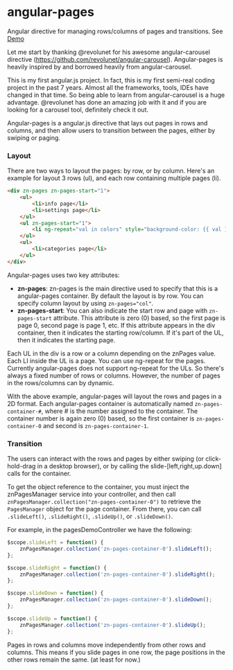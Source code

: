 angular-pages
=============
Angular directive for managing rows/columns of pages and transitions. See [Demo](http://zhenjl.github.io/angular-pages)

Let me start by thanking @revolunet for his awesome angular-carousel directive (https://github.com/revolunet/angular-carousel). Angular-pages is heavily inspired by and borrowed heavily from angular-carousel.

This is my first angular.js project. In fact, this is my first semi-real coding project in the past 7 years. Almost all the frameworks, tools, IDEs have changed in that time. So being able to learn from angular-carousel is a huge advantage. @revolunet has done an amazing job with it and if you are looking for a carousel tool, definitely check it out.

Angular-pages is a angular.js directive that lays out pages in rows and columns, and then allow users to transition between the pages, either by swiping or paging.

### Layout

There are two ways to layout the pages: by row, or by column. Here's an example for layout 3 rows (ul), and each row containing multiple pages (li).

```html
<div zn-pages zn-pages-start="1">
    <ul>
        <li>info page</li>
        <li>settings page</li>
    </ul>
    <ul zn-pages-start="1">
        <li ng-repeat="val in colors" style="background-color: {{ val }}">{{ val }}</li>
    </ul>
    <ul>
        <li>categories page</li>
    </ul>
</div>
```

Angular-pages uses two key attributes:
* __zn-pages__: zn-pages is the main directive used to specify that this is a angular-pages container. By default the layout is by row. You can specify column layout by using ``zn-pages="col"``.
* __zn-pages-start__: You can also indicate the start row and page with ``zn-pages-start`` attribute. This attribute is zero (0) based, so the first page is page 0, second page is page 1, etc. If this attribute appears in the div container, then it indicates the starting row/column. If it's part of the UL, then it indicates the starting page.

Each UL in the div is a row or a column depending on the znPages value. Each LI inside the UL is a page. You can use ng-repeat for the pages. Currently angular-pages does not support ng-repeat for the ULs. So there's always a fixed number of rows or columns. However, the number of pages in the rows/columns can by dynamic.

With the above example, angular-pages will layout the rows and pages in a 2D format. Each angular-pages container is automatically named ``zn-pages-container-#``, where # is the number assigned to the container. The container number is again zero (0) based, so the first container is ``zn-pages-container-0`` and second is ``zn-pages-container-1``.

### Transition

The users can interact with the rows and pages by either swiping (or click-hold-drag in a desktop browser), or by calling the slide-[left,right,up.down] calls for the container.

To get the object reference to the container, you must inject the znPagesManager service into your controller, and then call ``znPagesManager.collection("zn-pages-container-0")`` to retrieve the ``PagesManager`` object for the page container. From there, you can call ``.slideLeft()``, ``.slideRight()``, ``.slideUp()``, or ``.slideDown()``.

For example, in the pagesDemoController we have the following:

```javascript
$scope.slideLeft = function() {
    znPagesManager.collection('zn-pages-container-0').slideLeft();
};

$scope.slideRight = function() {
    znPagesManager.collection('zn-pages-container-0').slideRight();
};

$scope.slideDown = function() {
    znPagesManager.collection('zn-pages-container-0').slideDown();
};

$scope.slideUp = function() {
    znPagesManager.collection('zn-pages-container-0').slideUp();
};
```

Pages in rows and columns move independently from other rows and columns. This means if you slide pages in one row, the page positions in the other rows remain the same. (at least for now.)
